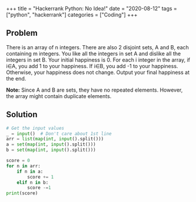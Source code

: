+++
title = "Hackerrank Python: No Idea!"
date = "2020-08-12"
tags = ["python", "hackerrank"]
categories = ["Coding"]
+++

## Problem

There is an array of n integers. There are also 2 disjoint sets, A and B, each containing m integers. You like all the integers in set A and dislike all the integers in set B. Your initial happiness is 0. For each i integer in the array, if i∈A, you add 1 to your happiness. If i∈B, you add -1 to your happiness. Otherwise, your happiness does not change. Output your final happiness at the end.

**Note:** Since A and B are sets, they have no repeated elements. However, the array might contain duplicate elements.

## Solution

```python
# Get the input values
_ = input()  # Don't care about 1st line
arr = list(map(int, input().split()))
a = set(map(int, input().split()))
b = set(map(int, input().split()))

score = 0
for n in arr:
    if n in a:
        score += 1
    elif n in b:
        score -=1
print(score)
```
